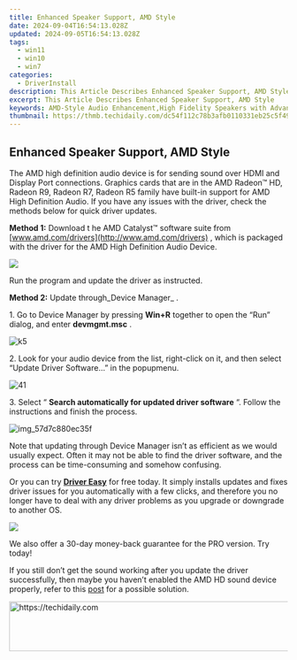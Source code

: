 ```yaml
---
title: Enhanced Speaker Support, AMD Style
date: 2024-09-04T16:54:13.028Z
updated: 2024-09-05T16:54:13.028Z
tags:
  - win11
  - win10
  - win7
categories:
  - DriverInstall
description: This Article Describes Enhanced Speaker Support, AMD Style
excerpt: This Article Describes Enhanced Speaker Support, AMD Style
keywords: AMD-Style Audio Enhancement,High Fidelity Speakers with Advanced Support,Ultra Wideband Audio Technology,Next-Gen Speaker Support Systems,Immersive Audio Experience AMD,Audio Enhancement Features in Speakers,Branded AMD Audio Performance Boost
thumbnail: https://thmb.techidaily.com/dc54f112c78b3afb0110331eb25c5f493a4d3b2149d6ee352dfe8394d4845198.jpg
---
```


## Enhanced Speaker Support, AMD Style

 The AMD high definition audio device is for sending sound over HDMI and Display Port connections. Graphics cards that are in the AMD Radeon™ HD, Radeon R9, Radeon R7, Radeon R5 family have built-in support for AMD High Definition Audio. If you have any issues with the driver, check the methods below for quick driver updates.  
  
**Method 1:** Download t he AMD Catalyst™ software suite from [www.amd.com/drivers](http://www.amd.com/drivers)  , which is packaged with the driver for the AMD High Definition Audio Device.

![](https://images.drivereasy.com/wp-content/uploads/2016/09/driver-update-for-amd-high-definition-audio-device-in-windows-10-5725.png)

Run the program and update the driver as instructed.

**Method 2:** Update through_Device Manager_ .

 1\. Go to Device Manager by pressing **Win+R**  together to open the “Run” dialog, and enter **devmgmt.msc** .

![k5](https://images.drivereasy.com/wp-content/uploads/2016/09/amd-high-definition-audio-device-download-for-windows-10-7311.png)

 2\. Look for your audio device from the list, right-click on it, and then select “Update Driver Software…” in the popupmenu.

![41](https://images.drivereasy.com/wp-content/uploads/2016/09/41.png)

 3\. Select “ **Search automatically for updated driver software** “. Follow the instructions and finish the process.

![img_57d7c880ec35f](https://images.drivereasy.com/wp-content/uploads/2016/09/driver-update-and-fix-for-amd-high-definition-audio-device-in-windows-10-5741.jpg)

 Note that updating through Device Manager isn’t as efficient as we would usually expect. Often it may not be able to find the driver software, and the process can be time-consuming and somehow confusing.

 Or you can try [**Driver Easy**](https://tools.techidaily.com/drivereasy/download/) for free today. It simply installs updates and fixes driver issues for you automatically with a few clicks, and therefore you no longer have to deal with any driver problems as you upgrade or downgrade to another OS.

![](https://www.drivereasy.com/wp-content/uploads/2017/03/Driver-Easy-Scan-Needed.jpg)

 We also offer a 30-day money-back guarantee for the PRO version. Try today!

 If you still don’t get the sound working after you update the driver successfully, then maybe you haven’t enabled the AMD HD sound device properly, refer to this [post](https://tools.techidaily.com/drivereasy/download/) for a possible solution.

<ins class="adsbygoogle"
     style="display:block"
     data-ad-format="autorelaxed"
     data-ad-client="ca-pub-7571918770474297"
     data-ad-slot="1223367746"></ins>



<ins class="adsbygoogle"
     style="display:block"
     data-ad-client="ca-pub-7571918770474297"
     data-ad-slot="8358498916"
     data-ad-format="auto"
     data-full-width-responsive="true"></ins>







<!-- affiliate ads begin -->
<a href="https://appsumo.8odi.net/c/5597632/2075472/7443" target="_top" id="2075472">
  <img src="//a.impactradius-go.com/display-ad/7443-2075472" border="0" alt="https://techidaily.com" width="728" height="90"/>
</a>
<img height="0" width="0" src="https://appsumo.8odi.net/i/5597632/2075472/7443" style="position:absolute;visibility:hidden;" border="0" />
<!-- affiliate ads end -->